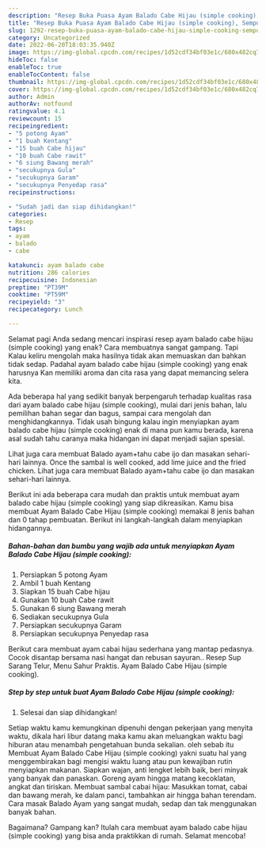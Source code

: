 ```yaml
---
description: "Resep Buka Puasa Ayam Balado Cabe Hijau (simple cooking), Sempurna"
title: "Resep Buka Puasa Ayam Balado Cabe Hijau (simple cooking), Sempurna"
slug: 1292-resep-buka-puasa-ayam-balado-cabe-hijau-simple-cooking-sempurna
category: Uncategorized
date: 2022-06-20T18:03:35.940Z
image: https://img-global.cpcdn.com/recipes/1d52cdf34bf03e1c/680x482cq70/ayam-balado-cabe-hijau-simple-cooking-foto-resep-utama.jpg
hideToc: false
enableToc: true
enableTocContent: false
thumbnail: https://img-global.cpcdn.com/recipes/1d52cdf34bf03e1c/680x482cq70/ayam-balado-cabe-hijau-simple-cooking-foto-resep-utama.jpg
cover: https://img-global.cpcdn.com/recipes/1d52cdf34bf03e1c/680x482cq70/ayam-balado-cabe-hijau-simple-cooking-foto-resep-utama.jpg
author: Admin
authorAv: notfound
ratingvalue: 4.1
reviewcount: 15
recipeingredient:
- "5 potong Ayam"
- "1 buah Kentang"
- "15 buah Cabe hijau"
- "10 buah Cabe rawit"
- "6 siung Bawang merah"
- "secukupnya Gula"
- "secukupnya Garam"
- "secukupnya Penyedap rasa"
recipeinstructions:

- "Sudah jadi dan siap dihidangkan!"
categories:
- Resep
tags:
- ayam
- balado
- cabe

katakunci: ayam balado cabe 
nutrition: 286 calories
recipecuisine: Indonesian
preptime: "PT39M"
cooktime: "PT59M"
recipeyield: "3"
recipecategory: Lunch

---
```



Selamat pagi Anda sedang mencari inspirasi resep ayam balado cabe hijau (simple cooking) yang enak? Cara membuatnya sangat gampang. Tapi Kalau keliru mengolah maka hasilnya tidak akan memuaskan dan bahkan tidak sedap. Padahal ayam balado cabe hijau (simple cooking) yang enak harusnya Kan memiliki aroma dan cita rasa yang dapat memancing selera kita.


Ada beberapa hal yang sedikit banyak berpengaruh terhadap kualitas rasa dari ayam balado cabe hijau (simple cooking), mulai dari jenis bahan, lalu pemilihan bahan segar dan bagus, sampai cara mengolah dan menghidangkannya. Tidak usah bingung kalau ingin menyiapkan ayam balado cabe hijau (simple cooking) enak di mana pun kamu berada, karena asal sudah tahu caranya maka hidangan ini dapat menjadi sajian spesial.

Lihat juga cara membuat Balado ayam+tahu cabe ijo dan masakan sehari-hari lainnya. Once the sambal is well cooked, add lime juice and the fried chicken. Lihat juga cara membuat Balado ayam+tahu cabe ijo dan masakan sehari-hari lainnya.


Berikut ini ada beberapa cara mudah dan praktis untuk membuat ayam balado cabe hijau (simple cooking) yang siap dikreasikan. Kamu bisa membuat Ayam Balado Cabe Hijau (simple cooking) memakai 8 jenis bahan dan 0 tahap pembuatan. Berikut ini langkah-langkah dalam menyiapkan hidangannya.

<!--inarticleads1-->

##### Bahan-bahan dan bumbu yang wajib ada untuk menyiapkan Ayam Balado Cabe Hijau (simple cooking):

1. Persiapkan 5 potong Ayam
1. Ambil 1 buah Kentang
1. Siapkan 15 buah Cabe hijau
1. Gunakan 10 buah Cabe rawit
1. Gunakan 6 siung Bawang merah
1. Sediakan secukupnya Gula
1. Persiapkan secukupnya Garam
1. Persiapkan secukupnya Penyedap rasa


Berikut cara membuat ayam cabai hijau sederhana yang mantap pedasnya. Cocok disantap bersama nasi hangat dan rebusan sayuran.. Resep Sup Sarang Telur, Menu Sahur Praktis. Ayam Balado Cabe Hijau (simple cooking). 

<!--inarticleads2-->

##### Step by step untuk buat Ayam Balado Cabe Hijau (simple cooking):


1. Selesai dan siap dihidangkan!

Setiap waktu kamu kemungkinan dipenuhi dengan pekerjaan yang menyita waktu, dikala hari libur datang maka kamu akan meluangkan waktu bagi hiburan atau menambah pengetahuan bunda sekalian. oleh sebab itu Membuat Ayam Balado Cabe Hijau (simple cooking) yakni suatu hal yang menggembirakan bagi mengisi waktu luang atau pun kewajiban rutin menyiapkan makanan. Siapkan wajan, anti lengket lebih baik, beri minyak yang banyak dan panaskan. Goreng ayam hingga matang kecoklatan, angkat dan tiriskan. Membuat sambal cabai hijau: Masukkan tomat, cabai dan bawang merah, ke dalam panci, tambahkan air hingga bahan terendam. Cara masak Balado Ayam yang sangat mudah, sedap dan tak menggunakan banyak bahan. 

Bagaimana? Gampang kan? Itulah cara membuat ayam balado cabe hijau (simple cooking) yang bisa anda praktikkan di rumah. Selamat mencoba!
